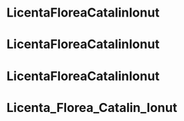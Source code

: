# LicentaFloreaCatalinIonut
# LicentaFloreaCatalinIonut
# LicentaFloreaCatalinIonut
# Licenta_Florea_Catalin_Ionut
